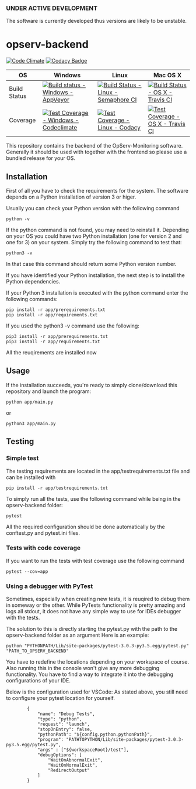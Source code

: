 ### UNDER ACTIVE DEVELOPMENT ###

The software is currently developed thus versions are likely to be unstable.



# opserv-backend

[![Code Climate](https://codeclimate.com/github/OpServ-Monitoring/opserv-backend/badges/gpa.svg)](https://codeclimate.com/github/OpServ-Monitoring/opserv-backend)  [![Codacy Badge](https://api.codacy.com/project/badge/Grade/ad9c86466d164cc7a432df119e7b7c99)](https://www.codacy.com/app/alex22212/opserv-backend?utm_source=github.com&amp;utm_medium=referral&amp;utm_content=OpServ-Monitoring/opserv-backend&amp;utm_campaign=Badge_Grade)

| OS | Windows | Linux | Mac OS X |
| --- | --- | --- | --- |
| Build Status | [![Build status - Windows - AppVeyor](https://ci.appveyor.com/api/projects/status/7gkd53ag5isi1cyu/branch/master?svg=true)](https://ci.appveyor.com/project/OpServ-Monitoring/opserv-backend/branch/master) | [![Build Status - Linux - Semaphore CI](https://semaphoreci.com/api/v1/opserv-monitoring-admin/opserv-backend/branches/master/badge.svg)](https://semaphoreci.com/opserv-monitoring-admin/opserv-backend) | [![Build Status - OS X - Travis CI](https://travis-ci.org/OpServ-Monitoring/opserv-backend.svg?branch=master)](https://travis-ci.org/OpServ-Monitoring/opserv-backend) |
| Coverage | [![Test Coverage - Windows - Codeclimate](https://codeclimate.com/github/OpServ-Monitoring/opserv-backend/badges/coverage.svg)](https://codeclimate.com/github/OpServ-Monitoring/opserv-backend/coverage) | [![Test Coverage - Linux - Codacy](https://api.codacy.com/project/badge/Coverage/ad9c86466d164cc7a432df119e7b7c99)](https://www.codacy.com/app/OpServ-Monitoring/opserv-backend?utm_source=github.com&amp;utm_medium=referral&amp;utm_content=OpServ-Monitoring/opserv-backend&amp;utm_campaign=Badge_Coverage) | [![Test Coverage - OS X - Travis CI](https://coveralls.io/repos/github/OpServ-Monitoring/opserv-backend/badge.svg?branch=master)](https://coveralls.io/github/OpServ-Monitoring/opserv-backend?branch=master) |



This repository contains the backend of the OpServ-Monitoring software.
Generally it should be used with together with the frontend so please use a bundled release for your OS.

Installation
------------

First of all you have to check the requirements for the system.
The software depends on a Python installation of version 3 or higer.

Usually you can check your Python version with the following command

    python -v

If the python command is not found, you may need to reinstall it.
Depending on your OS you could have two Python installation (one for version 2 and one for 3) on your system.
Simply try the following command to test that:

    python3 -v

In that case this command should return some Python version number.

If you have identified your Python installation, the next step is to install the Python dependencies.

If your Python 3 installation is executed with the python command enter the following commands:

    pip install -r app/prerequirements.txt
    pip install -r app/requirements.txt

If you used the python3 -v command use the following:
    
    pip3 install -r app/prerequirements.txt
    pip3 install -r app/requirements.txt

All the reuqirements are installed now

Usage
-----

If the installation succeeds, you're ready to simply clone/download this repository and launch the program:

    python app/main.py

or

    python3 app/main.py

Testing
-------

### Simple test

The testing requirements are located in the app/testrequirements.txt file and can be installed with

    pip install -r app/testrequirements.txt

To simply run all the tests, use the following command while being in the opserv-backend folder:

    pytest

All the required configuration should be done automatically by the conftest.py and pytest.ini files.

### Tests with code coverage

If you want to run the tests with test coverage use the following command

    pytest --cov=app

### Using a debugger with PyTest

Sometimes, especially when creating new tests, it is reuqired to debug them in someway or the other.
While PyTests functionality is pretty amazing and logs all stdout, it does not have any simple way to use for IDEs debugger with the tests.

The solution to this is directly starting the pytest.py with the path to the opserv-backend folder as an argument
Here is an example:

    python "PYTHONPATH/Lib/site-packages/pytest-3.0.3-py3.5.egg/pytest.py" "PATH_TO_OPSERV_BACKEND"

You have to redefine the locations depending on your workspace of course.
Also running this in the console won't give any more debugging functionality.
You have to find a way to integrate it into the debugging configurations of your IDE.

Below is the configuration used for VSCode:
As stated above, you still need to configure your pytest location for yourself.

```
        {
            "name": "Debug Tests",
            "type": "python",
            "request": "launch",
            "stopOnEntry": false,
            "pythonPath": "${config.python.pythonPath}",
            "program": "PATHTOPYTHON/Lib/site-packages/pytest-3.0.3-py3.5.egg/pytest.py",
            "args" : ["${workspaceRoot}/test"],
            "debugOptions": [
                "WaitOnAbnormalExit",
                "WaitOnNormalExit",
                "RedirectOutput"
            ]
        }
```
